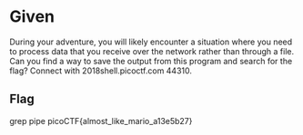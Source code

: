 # Given

During your adventure, you will likely encounter a situation where you need to process data that you receive over the network rather than through a file. Can you find a way to save the output from this program and search for the flag? Connect with 2018shell.picoctf.com 44310.

## Flag

grep pipe
picoCTF{almost_like_mario_a13e5b27}
